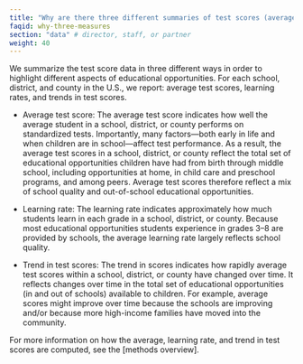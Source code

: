 ```yaml
---
title: "Why are there three different summaries of test scores (average scores, learning rates, and trends in scores) in each place? What can we learn from each of these?"
faqid: why-three-measures
section: "data" # director, staff, or partner
weight: 40
---
```


We summarize the test score data in three different ways in order to highlight different aspects of educational opportunities. For each school, district, and county in the U.S., we report: average test scores, learning rates, and trends in test scores. 

+ Average test score: The average test score indicates how well the average student in a school, district, or county performs on standardized tests. Importantly, many factors—both early in life and when children are in school—affect test performance. As a result, the average test scores in a school, district, or county reflect the total set of educational opportunities children have had from birth through middle school, including opportunities at home, in child care and preschool programs, and among peers. Average test scores therefore reflect a mix of school quality and out-of-school educational opportunities. 
 
+ Learning rate: The learning rate indicates approximately how much students learn in each grade in a school, district, or county. Because most educational opportunities students experience in grades 3–8 are provided by schools, the average learning rate largely reflects school quality. 
 
+ Trend in test scores: The trend in scores indicates how rapidly average test scores within a school, district, or county have changed over time. It reflects changes over time in the total set of educational opportunities (in and out of schools) available to children. For example, average scores might improve over time because the schools are improving and/or because more high-income families have moved into the community.

For more information on how the average, learning rate, and trend in test scores are computed, see the [methods overview]. 



